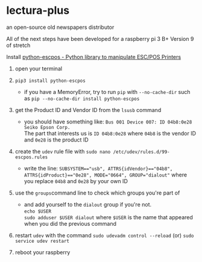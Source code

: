 # lectura-plus
an open-source old newspapers distributor 

All of the next steps have been developed for a raspberry pi 3 B+ Version 9 of stretch

Install [python-escpos - Python library to manipulate ESC/POS Printers](https://python-escpos.readthedocs.io/en/latest/user/installation.html)
  
1. open your terminal
  
2. `pip3 install python-escpos`
    - if you have a MemoryError, try to run `pip` with `--no-cache-dir` such as `pip --no-cache-dir install python-escpos`

3. get the Product ID and Vendor ID from the `lsusb` command
    - you should have something like: `Bus 001 Device 007: ID 04b8:0e28 Seiko Epson Corp.` <br>
      The part that interests us is `ID 04b8:0e28` where `04b8` is the vendor ID and `0e28` is the product ID
    
4. create the `udev` rule file with `sudo nano /etc/udev/rules.d/99-escpos.rules` 

    - write the line: `SUBSYSTEM=="usb", ATTRS{idVendor}=="04b8", ATTRS{idProduct}=="0e28", MODE="0664", GROUP="dialout"` where you replace `04b8` and `0e28` by your own ID
    
5. use the `groups`command line to check which groups you're part of
    - and add yourself to the `dialout` group if you're not. <br>
      `echo $USER` <br>
      `sudo adduser $USER dialout` where `$USER` is the name that appeared when you did the previous command
      
6. restart `udev` with the command `sudo udevadm control --reload` (or) `sudo service udev restart`
7. reboot your raspberry
